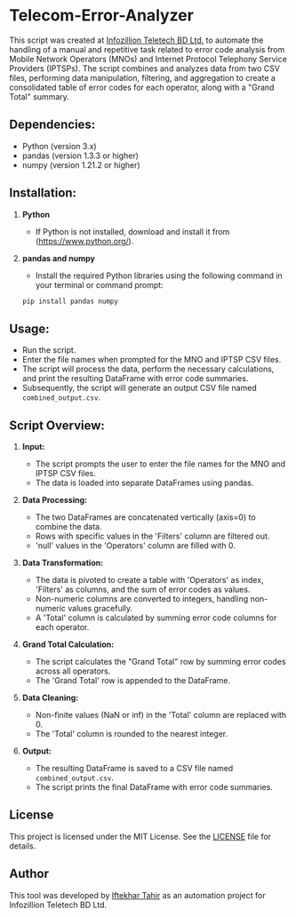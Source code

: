 # Telecom-Error-Analyzer

This script was created at [Infozillion Teletech BD Ltd.](https://www.infotelebd.com/) to automate the handling of a manual and repetitive task related to error code analysis from Mobile Network Operators (MNOs) and Internet Protocol Telephony Service Providers (IPTSPs). The script combines and analyzes data from two CSV files, performing data manipulation, filtering, and aggregation to create a consolidated table of error codes for each operator, along with a "Grand Total" summary.

## Dependencies:

- Python (version 3.x)
- pandas (version 1.3.3 or higher)
- numpy (version 1.21.2 or higher)

## Installation:

1. **Python**
   
   - If Python is not installed, download and install it from (https://www.python.org/).

2. **pandas and numpy**

   - Install the required Python libraries using the following command in your terminal or command prompt:

    ```python
    pip install pandas numpy
    ```
    
## Usage:

- Run the script.
- Enter the file names when prompted for the MNO and IPTSP CSV files.
- The script will process the data, perform the necessary calculations, and print the resulting DataFrame with error code summaries.
- Subsequently, the script will generate an output CSV file named `combined_output.csv`.

## Script Overview:

1. **Input:**

   - The script prompts the user to enter the file names for the MNO and IPTSP CSV files.
   - The data is loaded into separate DataFrames using pandas.

2. **Data Processing:**

   - The two DataFrames are concatenated vertically (axis=0) to combine the data.
   - Rows with specific values in the 'Filters' column are filtered out.
   - 'null' values in the 'Operators' column are filled with 0.

3. **Data Transformation:**

   - The data is pivoted to create a table with 'Operators' as index, 'Filters' as columns, and the sum of error codes as values.
   - Non-numeric columns are converted to integers, handling non-numeric values gracefully.
   - A 'Total' column is calculated by summing error code columns for each operator.

4. **Grand Total Calculation:**

   - The script calculates the "Grand Total" row by summing error codes across all operators.
   - The 'Grand Total' row is appended to the DataFrame.

5. **Data Cleaning:**

   - Non-finite values (NaN or inf) in the 'Total' column are replaced with 0.
   - The 'Total' column is rounded to the nearest integer.

6. **Output:**

   - The resulting DataFrame is saved to a CSV file named `combined_output.csv`.
   - The script prints the final DataFrame with error code summaries.

## License

This project is licensed under the MIT License. See the [LICENSE](https://github.com/iftekharmickey/Telecom-Error-Analyzer/blob/main/LICENSE) file for details.

## Author

This tool was developed by [Iftekhar Tahir](https://github.com/iftekharmickey/) as an automation project for Infozillion Teletech BD Ltd.



